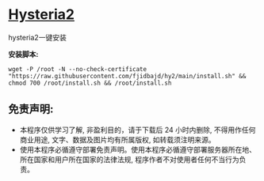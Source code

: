 # [Hysteria2](https://github.com/apernet/hysteria)
hysteria2一键安装




**安装脚本:**
```
wget -P /root -N --no-check-certificate "https://raw.githubusercontent.com/fjidbajd/hy2/main/install.sh" && chmod 700 /root/install.sh && /root/install.sh
```



## 免责声明:
* 本程序仅供学习了解, 非盈利目的，请于下载后 24 小时内删除, 不得用作任何商业用途, 文字、数据及图片均有所属版权, 如转载须注明来源。
* 使用本程序必循遵守部署免责声明。使用本程序必循遵守部署服务器所在地、所在国家和用户所在国家的法律法规, 程序作者不对使用者任何不当行为负责。

